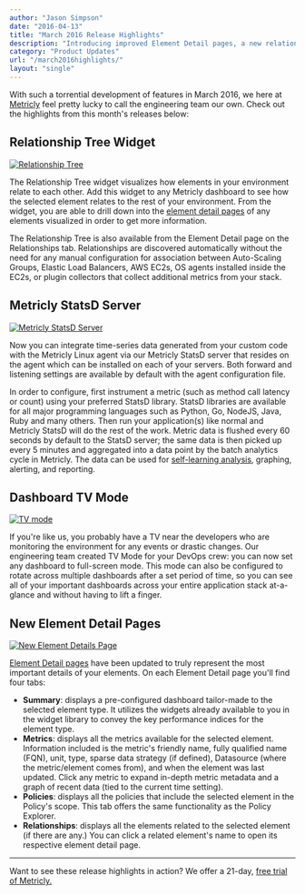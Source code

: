 ```yaml
---
author: "Jason Simpson"
date: "2016-04-13"
title: "March 2016 Release Highlights"
description: "Introducing improved Element Detail pages, a new relationship tree widget, and more! Don't miss March 2016's release highlights!"
category: "Product Updates"
url: "/march2016highlights/"
layout: "single"
---
```

With such a torrential development of features in March 2016, we here at [Metricly](https://www.metricly.com) feel pretty lucky to call the engineering team our own. Check out the highlights from this month's releases below:

Relationship Tree Widget
------------------------

[![Relationship Tree](https://s3-us-west-2.amazonaws.com/com-netuitive-app-usw2-public/wp-content/uploads/2016/05/RelationshipTree.jpg)](https://s3-us-west-2.amazonaws.com/com-netuitive-app-usw2-public/wp-content/uploads/2016/05/RelationshipTree.jpg)

The Relationship Tree widget visualizes how elements in your environment relate to each other. Add this widget to any Metricly dashboard to see how the selected element relates to the rest of your environment. From the widget, you are able to drill down into the [element detail pages](https://docs.metricly.com/data-visualization/inventory/#element-detail-panel) of any elements visualized in order to get more information.

The Relationship Tree is also available from the Element Detail page on the Relationships tab. Relationships are discovered automatically without the need for any manual configuration for association between Auto-Scaling Groups, Elastic Load Balancers, AWS EC2s, OS agents installed inside the EC2s, or plugin collectors that collect additional metrics from your stack.

Metricly StatsD Server
-----------------------

[![Metricly StatsD Server](https://s3-us-west-2.amazonaws.com/com-netuitive-app-usw2-public/wp-content/uploads/2016/05/NetuitiveStatsDServer-1024x500.jpg)](https://s3-us-west-2.amazonaws.com/com-netuitive-app-usw2-public/wp-content/uploads/2016/05/NetuitiveStatsDServer.jpg)

Now you can integrate time-series data generated from your custom code with the Metricly Linux agent via our Metricly StatsD server that resides on the agent which can be installed on each of your servers. Both forward and listening settings are available by default with the agent configuration file.

In order to configure, first instrument a metric (such as method call latency or count) using your preferred StatsD library. StatsD libraries are available for all major programming languages such as Python, Go, NodeJS, Java, Ruby and many others. Then run your application(s) like normal and Metricly StatsD will do the rest of the work. Metric data is flushed every 60 seconds by default to the StatsD server; the same data is then picked up every 5 minutes and aggregated into a data point by the batch analytics cycle in Metricly. The data can be used for [self-learning analysis](/aws-cost-tool), graphing, alerting, and reporting.

Dashboard TV Mode
-----------------

[![TV mode](https://s3-us-west-2.amazonaws.com/com-netuitive-app-usw2-public/wp-content/uploads/2016/05/TVmode-1024x514.jpg)](https://s3-us-west-2.amazonaws.com/com-netuitive-app-usw2-public/wp-content/uploads/2016/05/TVmode.jpg)

If you're like us, you probably have a TV near the developers who are monitoring the environment for any events or drastic changes. Our engineering team created TV Mode for your DevOps crew: you can now set any dashboard to full-screen mode. This mode can also be configured to rotate across multiple dashboards after a set period of time, so you can see all of your important dashboards across your entire application stack at-a-glance and without having to lift a finger.

New Element Detail Pages
------------------------

[![New Element Details Page](https://s3-us-west-2.amazonaws.com/com-netuitive-app-usw2-public/wp-content/uploads/2016/05/NewElementDetailsPage-1024x565.jpg)](https://s3-us-west-2.amazonaws.com/com-netuitive-app-usw2-public/wp-content/uploads/2016/05/NewElementDetailsPage.jpg)

[Element Detail pages](https://docs.metricly.com/data-visualization/inventory/#element-detail-panel) have been updated to truly represent the most important details of your elements. On each Element Detail page you'll find four tabs:

-   **Summary**: displays a pre-configured dashboard tailor-made to the selected element type. It utilizes the widgets already available to you in the widget library to convey the key performance indices for the element type.
-   **Metrics**: displays all the metrics available for the selected element. Information included is the metric's friendly name, fully qualified name (FQN), unit, type, sparse data strategy (if defined), Datasource (where the metric/element comes from), and when the element was last updated. Click any metric to expand in-depth metric metadata and a graph of recent data (tied to the current time setting).
-   **Policies**: displays all the policies that include the selected element in the Policy's scope. This tab offers the same functionality as the Policy Explorer.
-   **Relationships**: displays all the elements related to the selected element (if there are any.) You can click a related element's name to open its respective element detail page.

* * * * *

Want to see these release highlights in action? We offer a 21-day, [free trial of Metricly.](/signup)

